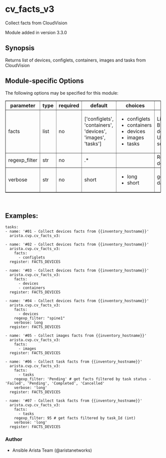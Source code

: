 # cv_facts_v3

Collect facts from CloudVision

Module added in version 3.3.0

<div class="contents" local="" depth="2">

</div>

## Synopsis

Returns list of devices, configlets, containers, images and tasks from
CloudVision

## Module-specific Options

The following options may be specified for this module:

<table border=1 cellpadding=4>

<tr>
<th class="head">parameter</th>
<th class="head">type</th>
<th class="head">required</th>
<th class="head">default</th>
<th class="head">choices</th>
<th class="head">comments</th>
</tr>

<tr>
<td>facts<br/><div style="font-size: small;"></div></td>
<td>list</td>
<td>no</td>
<td>[&#x27;configlets&#x27;, &#x27;containers&#x27;, &#x27;devices&#x27;, &#x27;images&#x27;, &#x27;tasks&#x27;]</td>
<td><ul><li>configlets</li><li>containers</li><li>devices</li><li>images</li><li>tasks</li></ul></td>
<td>
    <div>List of facts to retrieve from CVP.</div>
    <div>By default, cv_facts returns facts for devices/configlets/containers/images/tasks</div>
    <div>Using this parameter allows user to limit scope to a subset of information.</div>
</td>
</tr>

<tr>
<td>regexp_filter<br/><div style="font-size: small;"></div></td>
<td>str</td>
<td>no</td>
<td>.*</td>
<td></td>
<td>
    <div>Regular Expression to filter configlets, devices, images and tasks in facts</div>
</td>
</tr>

<tr>
<td>verbose<br/><div style="font-size: small;"></div></td>
<td>str</td>
<td>no</td>
<td>short</td>
<td><ul><li>long</li><li>short</li></ul></td>
<td>
    <div>get all data from CV or get only cv_modules data</div>
</td>
</tr>

</table>
</br>

## Examples:

    tasks:
    - name: '#01 - Collect devices facts from {{inventory_hostname}}'
      arista.cvp.cv_facts_v3:

    - name: '#02 - Collect devices facts from {{inventory_hostname}}'
      arista.cvp.cv_facts_v3:
        facts:
          - configlets
      register: FACTS_DEVICES

    - name: '#03 - Collect devices facts from {{inventory_hostname}}'
      arista.cvp.cv_facts_v3:
        facts:
          - devices
          - containers
      register: FACTS_DEVICES

    - name: '#04 - Collect devices facts from {{inventory_hostname}}'
      arista.cvp.cv_facts_v3:
        facts:
          - devices
        regexp_filter: "spine1"
        verbose: long
      register: FACTS_DEVICES

    - name: '#05 - Collect images facts from {{inventory_hostname}}'
      arista.cvp.cv_facts_v3:
        facts:
          - images
      register: FACTS_DEVICES

    - name: '#06 - Collect task facts from {{inventory_hostname}}'
      arista.cvp.cv_facts_v3:
        facts:
          - tasks
        regexp_filter: 'Pending' # get facts filtered by task status - 'Failed', 'Pending', 'Completed', 'Cancelled'
        verbose: 'long'
      register: FACTS_DEVICES

    - name: '#07 - Collect task facts from {{inventory_hostname}}'
      arista.cvp.cv_facts_v3:
        facts:
          - tasks
        regexp_filter: 95 # get facts filtered by task_Id (int)
        verbose: 'long'
      register: FACTS_DEVICES

### Author

-   Ansible Arista Team (@aristanetworks)
